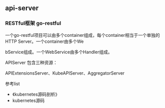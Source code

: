 ## api-server

### RESTful框架 go-restful

一个go-restful项目可以由多个container组成，每个container相当于一个单独的HTTP Server。一个container由多个We

bService组成。一个WebService由多个Handler组成。



APIServer 包含三种资源：

APIExtensionsServer、KubeAPIServer、AggregatorServer





参考list

- 《kubernetes源码剖析》
- kubernetes源码
